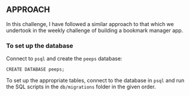 ## APPROACH

In this challenge, I have followed a similar approach to that which we undertook in the weekly challenge of building a bookmark manager app.




### To set up the database

 Connect to `psql` and create the `peeps` database:

```
CREATE DATABASE peeps;
```

 To set up the appropriate tables, connect to the database in `psql` and run the SQL scripts in the `db/migrations` folder in the given order.
